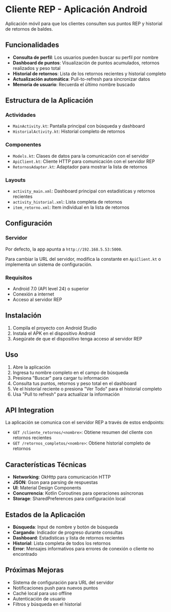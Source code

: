 # Cliente REP - Aplicación Android

Aplicación móvil para que los clientes consulten sus puntos REP y historial de retornos de baldes.

## Funcionalidades

- **Consulta de perfil**: Los usuarios pueden buscar su perfil por nombre
- **Dashboard de puntos**: Visualización de puntos acumulados, retornos realizados y peso total
- **Historial de retornos**: Lista de los retornos recientes y historial completo
- **Actualización automática**: Pull-to-refresh para sincronizar datos
- **Memoria de usuario**: Recuerda el último nombre buscado

## Estructura de la Aplicación

### Actividades
- `MainActivity.kt`: Pantalla principal con búsqueda y dashboard
- `HistorialActivity.kt`: Historial completo de retornos

### Componentes
- `Models.kt`: Clases de datos para la comunicación con el servidor
- `ApiClient.kt`: Cliente HTTP para comunicación con el servidor REP
- `RetornosAdapter.kt`: Adaptador para mostrar la lista de retornos

### Layouts
- `activity_main.xml`: Dashboard principal con estadísticas y retornos recientes
- `activity_historial.xml`: Lista completa de retornos
- `item_retorno.xml`: Item individual en la lista de retornos

## Configuración

### Servidor
Por defecto, la app apunta a `http://192.168.5.53:5000`. 

Para cambiar la URL del servidor, modifica la constante en `ApiClient.kt` o implementa un sistema de configuración.

### Requisitos
- Android 7.0 (API level 24) o superior
- Conexión a internet
- Acceso al servidor REP

## Instalación

1. Compila el proyecto con Android Studio
2. Instala el APK en el dispositivo Android
3. Asegúrate de que el dispositivo tenga acceso al servidor REP

## Uso

1. Abre la aplicación
2. Ingresa tu nombre completo en el campo de búsqueda
3. Presiona "Buscar" para cargar tu información
4. Consulta tus puntos, retornos y peso total en el dashboard
5. Ve el historial reciente o presiona "Ver Todo" para el historial completo
6. Usa "Pull to refresh" para actualizar la información

## API Integration

La aplicación se comunica con el servidor REP a través de estos endpoints:

- `GET /cliente_retornos/<nombre>`: Obtiene resumen del cliente con retornos recientes
- `GET /retornos_completos/<nombre>`: Obtiene historial completo de retornos

## Características Técnicas

- **Networking**: OkHttp para comunicación HTTP
- **JSON**: Gson para parsing de respuestas
- **UI**: Material Design Components
- **Concurrencia**: Kotlin Coroutines para operaciones asíncronas
- **Storage**: SharedPreferences para configuración local

## Estados de la Aplicación

- **Búsqueda**: Input de nombre y botón de búsqueda
- **Cargando**: Indicador de progreso durante consultas
- **Dashboard**: Estadísticas y lista de retornos recientes
- **Historial**: Lista completa de todos los retornos
- **Error**: Mensajes informativos para errores de conexión o cliente no encontrado

## Próximas Mejoras

- Sistema de configuración para URL del servidor
- Notificaciones push para nuevos puntos
- Caché local para uso offline
- Autenticación de usuario
- Filtros y búsqueda en el historial